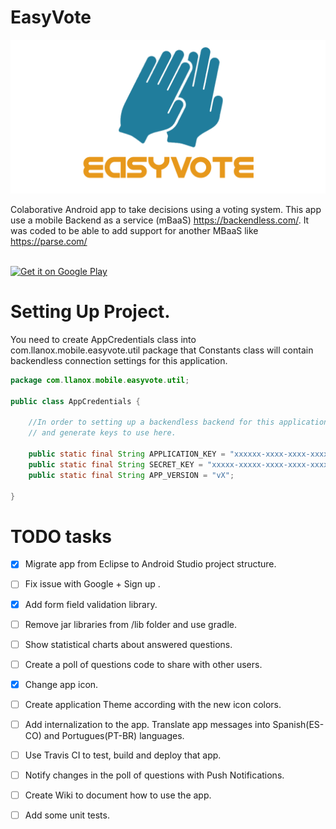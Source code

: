 EasyVote
========

![](https://github.com/llanox/EasyVote/blob/master/Resources/FeatureGraphic.png)

Colaborative Android app to take decisions using a voting system. This app use a mobile Backend as a service (mBaaS) https://backendless.com/. It was coded to be able to add support for another MBaaS like https://parse.com/

<br><a href="https://play.google.com/store/apps/details?id=com.llanox.mobile.easyvote">
  <img alt="Get it on Google Play"
       src="https://developer.android.com/images/brand/en_generic_rgb_wo_45.png" />
</a>

# Setting Up Project.

You need to create AppCredentials class into com.llanox.mobile.easyvote.util package that Constants class will contain backendless connection settings for this application.

```java
package com.llanox.mobile.easyvote.util;

public class AppCredentials {

    //In order to setting up a backendless backend for this application go to http://backendless.com/.Please, create an application
    // and generate keys to use here.

    public static final String APPLICATION_KEY = "xxxxxx-xxxx-xxxx-xxxx-xxxxxxx";
    public static final String SECRET_KEY = "xxxxx-xxxxx-xxxx-xxxx-xxxxxx";
    public static final String APP_VERSION = "vX";

}
```
# TODO tasks
- [x] Migrate app from Eclipse to Android Studio project structure.
- [ ] Fix issue with Google + Sign up .
- [x] Add  form field validation library.
- [ ] Remove jar libraries from /lib folder and use gradle.
- [ ] Show statistical charts about answered questions.
- [ ] Create a poll of questions code to share with other users.
- [x] Change app icon.
- [ ] Create  application Theme according with the new icon colors.
- [ ] Add internalization to the app. Translate app messages into Spanish(ES-CO) and Portugues(PT-BR) languages.
- [ ] Use Travis CI to test, build and deploy that app.
- [ ] Notify changes in the poll of questions with Push Notifications.
- [ ] Create Wiki to document how to use the app.
- [ ] Add some unit tests.
 



